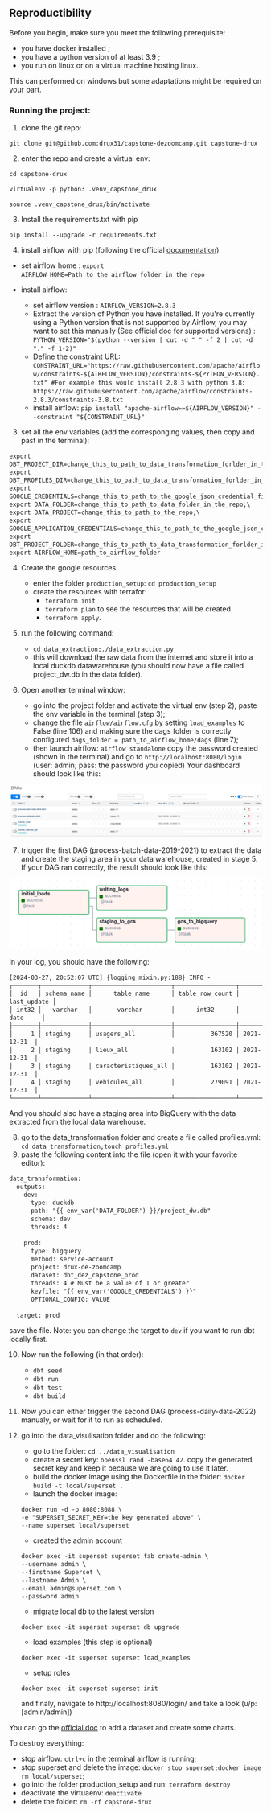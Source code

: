 ## Reproductibility

Before you begin, make sure you meet the following prerequisite:
* you have docker installed ;
* you have a python version of at least 3.9 ;
* you run on linux or on a virtual machine hosting linux.

This can performed on windows but some adaptations might be required on your part.

### Running the project: 

1. clone the git repo:
```
git clone git@github.com:drux31/capstone-dezoomcamp.git capstone-drux
```
2. enter the repo and create a virtual env:
```
cd capstone-drux
```
```
virtualenv -p python3 .venv_capstone_drux 
```
```
source .venv_capstone_drux/bin/activate
```

3. Install the requirements.txt with pip
```
pip install --upgrade -r requirements.txt
```

4. install airflow with pip (following the official [documentation](https://airflow.apache.org/docs/apache-airflow/stable/start.html))

* set airflow home : ```export AIRFLOW_HOME=Path_to_the_airflow_folder_in_the_repo```

* install airflow:
    * set airflow version : ```AIRFLOW_VERSION=2.8.3```
    * Extract the version of Python you have installed. If you're currently using a Python version that is not supported by Airflow, you may want to set this manually (See official doc for supported versions) : ```PYTHON_VERSION="$(python --version | cut -d " " -f 2 | cut -d "." -f 1-2)"```
    * Define the constraint URL: ```CONSTRAINT_URL="https://raw.githubusercontent.com/apache/airflow/constraints-${AIRFLOW_VERSION}/constraints-${PYTHON_VERSION}.txt" #For example this would install 2.8.3 with python 3.8: https://raw.githubusercontent.com/apache/airflow/constraints-2.8.3/constraints-3.8.txt```
    * install airflow: ```pip install "apache-airflow==${AIRFLOW_VERSION}" --constraint "${CONSTRAINT_URL}"```

3. set all the env variables (add the corresponging values, then copy and past in the terminal):
```
export DBT_PROJECT_DIR=change_this_to_path_to_data_transformation_forlder_in_the_repo;\
export DBT_PROFILES_DIR=change_this_to_path_to_data_transformation_forlder_in_the_repo;\
export GOOGLE_CREDENTIALS=change_this_to_path_to_the_google_json_credential_file;\
export DATA_FOLDER=change_this_to_path_to_data_folder_in_the_repo;\
export DATA_PROJECT=change_this_to_path_to_the_repo;\
export GOOGLE_APPLICATION_CREDENTIALS=change_this_to_path_to_the_google_json_credential_file;\
export DBT_PROJECT_FOLDER=change_this_to_path_to_data_transformation_forlder_in_the_repo;\
export AIRFLOW_HOME=path_to_airflow_folder
```

4. Create the google resources
    * enter the folder ``` production_setup ```: ```cd production_setup ```
    * create the resources with terrafor:
        * ``` terraform init ```
        * ``` terraform plan ``` to see the resources that will be created
        * ``` terraform apply ```.

5. run the following command:
    * ``` cd data_extraction;./data_extraction.py ```
    * this will download the raw data from the internet and store it into a local duckdb datawarehouse (you should now have a file called project_dw.db in the data folder).

6. Open another terminal window:
    * go into the project folder and activate the virtual env (step 2), paste the env variable in the terminal (step 3);
    * change the file ``` airflow/airflow.cfg ``` by setting ``` load_examples ``` to False (line 106) and making sure the dags folder is correctly configured ``` dags_folder = path_to_airflow_home/dags ``` (line 7);
    * then launch airflow: ``` airflow standalone ```
copy the password created (shown in the terminal) and go to ``` http://localhost:8080/login ``` (user: admin; pass: the password you copied)
Your dashboard should look like this:

![airflow dashboard, first launch](../images/airflow_dashboard.png)

7. trigger the first DAG (process-batch-data-2019-2021) to extract the data and create the staging area in your data warehouse, created in stage 5.
If your DAG ran correctly, the result should look like this:

![First DAG success](../images/first_dag_success.png)

In your log, you should have the following:

```
[2024-03-27, 20:52:07 UTC] {logging_mixin.py:188} INFO - 
┌───────┬─────────────┬──────────────────────┬─────────────────┬─────────────┐
│  id   │ schema_name │      table_name      │ table_row_count │ last_update │
│ int32 │   varchar   │       varchar        │      int32      │    date     │
├───────┼─────────────┼──────────────────────┼─────────────────┼─────────────┤
│     1 │ staging     │ usagers_all          │          367520 │ 2021-12-31  │
│     2 │ staging     │ lieux_all            │          163102 │ 2021-12-31  │
│     3 │ staging     │ caracteristiques_all │          163102 │ 2021-12-31  │
│     4 │ staging     │ vehicules_all        │          279091 │ 2021-12-31  │
└───────┴─────────────┴──────────────────────┴─────────────────┴─────────────┘
```

And you should also have a staging area into BigQuery with the data extracted from the local data warehouse.

8. go to the data_transformation folder and create a file called profiles.yml: ```cd data_transformation;touch profiles.yml```
9. paste the following content into the file (open it with your favorite editor):
```
data_transformation:
  outputs:
    dev:
      type: duckdb
      path: "{{ env_var('DATA_FOLDER') }}/project_dw.db"
      schema: dev
      threads: 4

    prod:
      type: bigquery
      method: service-account
      project: drux-de-zoomcamp
      dataset: dbt_dez_capstone_prod
      threads: 4 # Must be a value of 1 or greater
      keyfile: "{{ env_var('GOOGLE_CREDENTIALS') }}"
      OPTIONAL_CONFIG: VALUE

  target: prod
```
save the file.
Note: you can change the target to ```dev``` if you want to run dbt locally first.

10. Now run the following (in that order):
    * ```dbt seed```
    * ```dbt run```
    * ```dbt test```
    * ```dbt build```

11. Now you can either trigger the second DAG (process-daily-data-2022) manualy, or wait for it to run as scheduled.

12. go into the data_visulisation folder and do the following:
    * go to the folder: ```cd ../data_visualisation```
    * create a secret key: ``` openssl rand -base64 42 ```. 
    copy the generated secret key and keep it because we are going to use it later.
    * build the docker image using the Dockerfile in the folder: ```docker build -t local/superset .```
    * launch the docker image: 
    ```
    docker run -d -p 8080:8088 \
    -e "SUPERSET_SECRET_KEY=the key generated above" \
    --name superset local/superset
    ```
    * created the admin account
    ```
    docker exec -it superset superset fab create-admin \
    --username admin \
    --firstname Superset \
    --lastname Admin \
    --email admin@superset.com \
    --password admin
    ```

    * migrate local db to the latest version 
    ```
    docker exec -it superset superset db upgrade
    ```

    * load examples (this step is optional) 
    ```
    docker exec -it superset superset load_examples
    ```

    * setup roles
    ```
    docker exec -it superset superset init
    ```

    and finaly, navigate to http://localhost:8080/login/ and take a look (u/p: [admin/admin])

You can go the [official doc](https://superset.apache.org/docs/intro) to add a dataset and create some charts.

To destroy everything:
* stop airflow: ```ctrl+c``` in the terminal airflow is running;
* stop superset and delete the image: ```docker stop superset;docker image rm local/superset```;
* go into the folder production_setup and run: ```terraform destroy```
* deactivate the virtuaenv: ```deactivate```
* delete the folder: ```rm -rf capstone-drux```